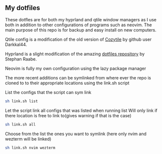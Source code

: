 ## My dotfiles

These dotfles are for both my hyprland and qtile window managers as I use both in addition to other configurations of programs such as neovim. The main purpose of this repo is for backup and easy install on new computers.

Qtile config is a modification of the old version of [Cozytile](https://github.com/Darkkal44/CozyTile) by github user Darkkal44.

Hyprland is a slight modification of the amazing [dotfiles repository](https://gitlab.com/stephan-raabe/dotfiles) by Stephan Raabe.

Neovim is fully my own configuration using the lazy package manager

The more recent additions can be symlinked from where ever the repo is cloned to to their appropriate locations using the link.sh script

List the configs that the script can sym link
```bash
sh link.sh list
```

Let the script link all configs that was listed when running list
Will only link if there location is free to link to(gives warning if that is the case)
```bash
sh link.sh all
```

Choose from the list the ones you want to symlink (here only nvim and wezterm will be linked)
```bash
sh link.sh nvim wezterm 
```
